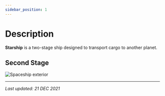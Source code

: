 ```yaml
---
sidebar_position: 1
---
```


# Description

**Starship** is a two-stage ship designed to transport cargo to another planet.

## Second Stage

![Spaceship exterior](/img/wiki/spaceship_exterior.png)

---

*Last updated: 21 DEC 2021*
